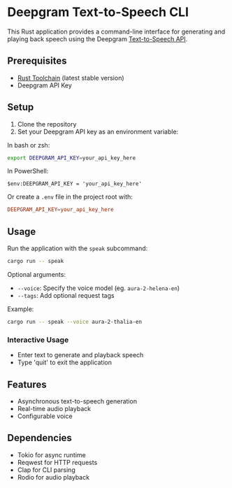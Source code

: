 # Deepgram Text-to-Speech CLI

This Rust application provides a command-line interface for generating and playing back speech using the Deepgram [Text-to-Speech API](https://developers.deepgram.com/docs/text-to-speech).

## Prerequisites

- [Rust Toolchain](https://rustup.rs) (latest stable version)
- Deepgram API Key

## Setup

1. Clone the repository
2. Set your Deepgram API key as an environment variable:

In bash or zsh:

```bash
export DEEPGRAM_API_KEY=your_api_key_here
```

In PowerShell:

```pwsh
$env:DEEPGRAM_API_KEY = 'your_api_key_here'
```

Or create a `.env` file in the project root with:

```toml
DEEPGRAM_API_KEY=your_api_key_here
```

## Usage

Run the application with the `speak` subcommand:

```bash
cargo run -- speak
```

Optional arguments:

- `--voice`: Specify the voice model (eg. `aura-2-helena-en`)
- `--tags`: Add optional request tags

Example:

```bash
cargo run -- speak --voice aura-2-thalia-en
```

### Interactive Usage

- Enter text to generate and playback speech
- Type 'quit' to exit the application

## Features

- Asynchronous text-to-speech generation
- Real-time audio playback
- Configurable voice

## Dependencies

- Tokio for async runtime
- Reqwest for HTTP requests
- Clap for CLI parsing
- Rodio for audio playback

